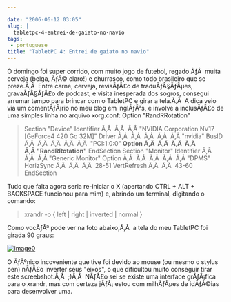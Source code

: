 ```yaml
---

date: "2006-06-12 03:05"
slug: |
  tabletpc-4-entrei-de-gaiato-no-navio
tags:
 - portuguese
title: "TabletPC 4: Entrei de gaiato no navio"
---
```


O domingo foi super corrido, com muito jogo de futebol, regado ÃƒÂ 
muita cerveja (belga, ÃƒÂ© claro!) e churrasco, como todo brasileiro que
se preze.Ã‚Â  Entre carne, cerveja, revisÃƒÂ£o de traduÃƒÂ§ÃƒÂµes,
gravaÃƒÂ§ÃƒÂ£o de podcast, e visita inesperada dos sogros, consegui
arrumar tempo para brincar com o TabletPC e girar a tela.Ã‚Â  A dica
veio via um comentÃƒÂ¡rio no meu blog em inglÃƒÂªs, e involve a
inclusÃƒÂ£o de uma simples linha no arquivo xorg.conf: Option
"RandRRotation"

> Section "Device" Identifier Ã‚Â  Ã‚Â  Ã‚Â "NVIDIA Corporation NV17
> \[GeForce4 420 Go 32M\]" Driver Ã‚Â  Ã‚Â  Ã‚Â  Ã‚Â  Ã‚Â "nvidia" BusID
> Ã‚Â  Ã‚Â  Ã‚Â  Ã‚Â  Ã‚Â  "PCI:1:0:0" **Option Ã‚Â  Ã‚Â  Ã‚Â  Ã‚Â 
> Ã‚Â "RandRRotation"** EndSection Section "Monitor" Identifier Ã‚Â 
> Ã‚Â  Ã‚Â "Generic Monitor" Option Ã‚Â  Ã‚Â  Ã‚Â  Ã‚Â  Ã‚Â "DPMS"
> HorizSync Ã‚Â  Ã‚Â  Ã‚Â  28-51 VertRefresh Ã‚Â  Ã‚Â  43-60 EndSection

Tudo que falta agora seria re-iniciar o X (apertando CTRL + ALT +
BACKSPACE funcionou para mim) e, abrindo um terminal, digitando o
comando:

> xrandr -o { left \| right \| inverted \| normal }

Como vocÃƒÂª pode ver na foto abaixo,Ã‚Â  a tela do meu TabletPC foi
girada 90 graus:

[![image0](http://static.flickr.com/55/165396895_6e1712b9a7.jpg)](http://static.flickr.com/55/165396895_6e1712b9a7_o.png)

O ÃƒÂºnico incoveniente que tive foi devido ao mouse (ou mesmo o stylus
pen) nÃƒÂ£o inverter seus "eixos", o que dificultou muito conseguir
tirar este screebshot.Ã‚Â  ;)Ã‚Â  NÃƒÂ£o sei se existe uma interface
grÃƒÂ¡fica para o xrandr, mas com certeza jÃƒÂ¡ estou com milhÃƒÂµes de
idÃƒÂ©ias para desenvolver uma.
